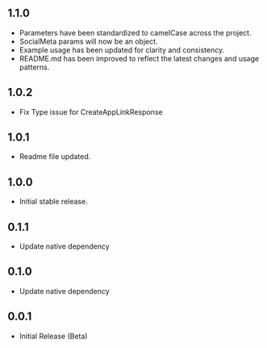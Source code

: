 ## 1.1.0

- Parameters have been standardized to camelCase across the project.
- SocialMeta params will now be an object.
- Example usage has been updated for clarity and consistency.
- README.md has been improved to reflect the latest changes and usage patterns.

## 1.0.2

- Fix Type issue for CreateAppLinkResponse

## 1.0.1

- Readme file updated.

## 1.0.0

- Initial stable release.

## 0.1.1

- Update native dependency

## 0.1.0

- Update native dependency

## 0.0.1

- Initial Release (Beta)
